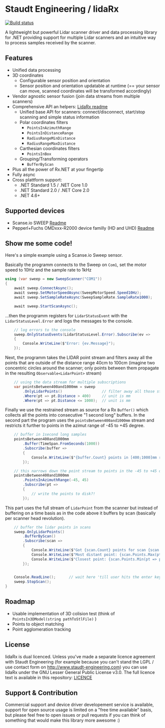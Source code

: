 Staudt Engineering / lidaRx
===========================

[![Build status](https://ci.appveyor.com/api/projects/status/sy2l3c91cvlnd1p6?svg=true)](https://ci.appveyor.com/project/pysco68/lidarx) 

A lightweight but powerful Lidar scanner driver and data processing library for 
.NET providing support for multiple Lidar scanners and an intuitive way to process 
samples received by the scanner. 

Features
--------

- Unified data processing
- 3D coordinates 
	- Configurable sensor position and orientation
	- Sensor position and orientation updatable at runtime (== your sensor can move, scanned coordinates will be transformed accordingly)
- Vendor agnostic sensor fusion (join data streams from multiple scanners)
- Comprehensive API an helpers: [LidaRx readme](src/Staudt.Engineering.LidaRx/README.md)
	- Unified base API for scanners: connect/disconnect, start/stop scanning and simple status information
	- Polar coordinates filters
		- `PointsInAzimuthRange`
		- `PointsInDistanceRange`
		- `RadiusRangeMinDistance`
		- `RadiusRangeMaxDistance`
	- Carthesian coordinates filters
		- `PointsInBox`
	- Grouping/Transforming operators
		- `BufferByScan`
- Plus all the power of Rx.NET at your fingertip
- Fully async
- Cross plattform support: 
	- .NET Standard 1.5 / .NET Core 1.0
	- .NET Standard 2.0 / .NET Core 2.0
	- .NET 4.6+ 

Supported devices
-----------------

- Scanse.io SWEEP [Readme](src/Staudt.Engineering.LidaRx.Drivers.Sweep/README.md)
- Pepperl+Fuchs OMDxxx-R2000 device familly (HD and UHD) [Readme](src/Staudt.Engineering.LidaRx.Drivers.R2000/README.md)

Show me some code!
------------------

Here's a  simple example using a Scanse.io Sweep sensor. 

Basically the programm connects to the Sweep on `Com1`, set the motor speed to 10Hz and the sample rate to 1kHz

```csharp
using (var sweep = new SweepScanner("COM1"))
{
    await sweep.ConnectAsync();
    await sweep.SetMotorSpeedAsync(SweepMotorSpeed.Speed10Hz);
    await sweep.SetSampleRateAsync(SweepSampleRate.SampleRate1000);

	await sweep.StartScanAsync();
```

...then the programm registers for `LidarStatusEvent` with the `LidarStatusLevel.Error` and logs the
messages to the console.

```csharp
	// log errors to the console
	sweep.OnlyStatusEvents(LidarStatusLevel.Error).Subscribe(ev =>
	{
		Console.WriteLine($"Error: {ev.Message}");
	});
```

Next, the programm takes the LIDAR point stream and filters away all the points that are outside of the distance
range 40cm to 100cm (imagine two concentric circles around the scanner; only points between them propagate in the
resulting `Observable<LidarPoint>` stream)

```csharp
    // using the data stream for multiple subscriptions
    var pointsBetween400and1000mm = sweep
		.OnlyLidarPoints()					// filter away all those status messages
        .Where(pt => pt.Distance > 400)		// unit is mm
		.Where(pt => pt.Distance <= 1000);	// unit is mm
```

Finally we use the restrained stream as source for a Rx `Buffer()` which collects all the points into consecutive
"1 second long" buffers. In the second part the program uses the `pointsBetween400and1000mm` stream and restricts 
it further to points in the azimut range of -45 to +45 degree.

```csharp
    // buffer in 1second long samples
    pointsBetween400and1000mm
        .Buffer(TimeSpan.FromSeconds(1000))
        .Subscribe(buffer =>
        {
            Console.WriteLine($"{buffer.Count} points in [400;1000]mm range per second");
        });

    // this narrows down the point stream to points in the -45 to +45 degree range
    pointsBetween400and1000mm
        .PointsInAzimuthRange(-45, 45)
        .Subscribe(pt =>
        {
            // write the points to disk?!
        });
```

This part uses the full stream of `LidarPoint` from the scanner but instead of buffering on a time basis as in
the code above it buffers by scan (basically per scanner head revolution).

```csharp
    // buffer the lidar points in scans
    sweep.OnlyLidarPoints()
        .BufferByScan()
        .Subscribe(scan =>
        {
            Console.WriteLine($"Got {scan.Count} points for scan {scan.Scan}");
            Console.WriteLine($"Most distant point: {scan.Points.Max(pt => pt.Distance)}mm");
            Console.WriteLine($"Closest point: {scan.Points.Min(pt => pt.Distance)}mm");
        });

	
	Console.ReadLine();      // wait here 'till user hits the enter key
	sweep.StopScan();
}
```

Roadmap
-------

- Usable implementation of 3D colision test (think of `PointsIn3DModel(string pathToStlFile)` )
- Points to object matching
- Point agglomeration tracking 

License
-------

lidaRx is dual licenced. Unless you've made a separate licence agreement with Staudt 
Engineering (for example because you can't stand the LGPL / use contact form on 
http://www.staudt-engineering.com) you can use lidaRx under the GNU Lesser General 
Public License v3.0. The full licence text is available in this repository: [LICENCE](LICENCE)

Support & Contribution
----------------------

Commercial support and device driver developement service is available, support
for open source usage is limited on a "free time available" basis, but please 
feel free to open issues or pull requests if you can think of something that
would make this library more awesome :)